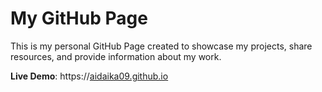 # My GitHub Page
This is my personal GitHub Page created to showcase my projects, share resources, and provide information about my work. 

**Live Demo**: https://[aidaika09.github.io](https://aidaika09.github.io/aidai.kalmamatova/)

